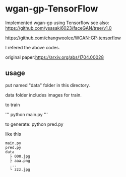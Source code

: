 # wgan-gp-TensorFlow
Implemented wgan-gp using Tensorflow
see also:
https://github.com/ysasaki6023/faceGAN/tree/v1.0

https://github.com/changwoolee/WGAN-GP-tensorflow

I refered the above codes.

original paper:https://arxiv.org/abs/1704.00028

## usage
put named "data" folder in this directory.

data folder includes images for train.

to train

'''
python main.py
'''

to generate: python pred.py

like this
```
main.py
pred.py
data
  ├ 000.jpg
  ├ aaa.png
  ...
  └ zzz.jpg
```
